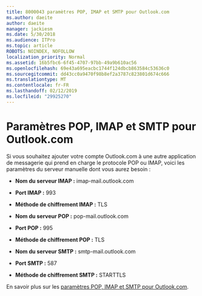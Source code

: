 ```yaml
---
title: 8000043 paramètres POP, IMAP et SMTP pour Outlook.com
ms.author: daeite
author: daeite
manager: jackiesm
ms.date: 5/30/2018
ms.audience: ITPro
ms.topic: article
ROBOTS: NOINDEX, NOFOLLOW
localization_priority: Normal
ms.assetid: 16b5fbc6-6f45-4707-97bb-49a9b610ac56
ms.openlocfilehash: 69e43a695eacbc1744f124dbcb863584c53636c0
ms.sourcegitcommit: dd43cc0a9470f98b8ef2a3787c823801d674c666
ms.translationtype: MT
ms.contentlocale: fr-FR
ms.lasthandoff: 02/12/2019
ms.locfileid: "29925270"
---
```

# <a name="pop-imap-and-smtp-settings-for-outlookcom"></a>Paramètres POP, IMAP et SMTP pour Outlook.com

Si vous souhaitez ajouter votre compte Outlook.com à une autre application de messagerie qui prend en charge le protocole POP ou IMAP, voici les paramètres du serveur manuelle dont vous aurez besoin :
  
- **Nom du serveur IMAP :** imap-mail.outlook.com 
    
- **Port IMAP :** 993 
    
- **Méthode de chiffrement IMAP :** TLS 
    
- **Nom du serveur POP :** pop-mail.outlook.com 
    
- **Port POP :** 995 
    
- **Méthode de chiffrement POP :** TLS 
    
- **Nom du serveur SMTP :** smtp-mail.outlook.com 
    
- **Port SMTP :** 587 
    
- **Méthode de chiffrement SMTP :** STARTTLS 
    
En savoir plus sur les [paramètres POP, IMAP et SMTP pour Outlook.com](https://go.microsoft.com/fwlink/p/?linkid=2001402&amp;clcid=0x409).
  

